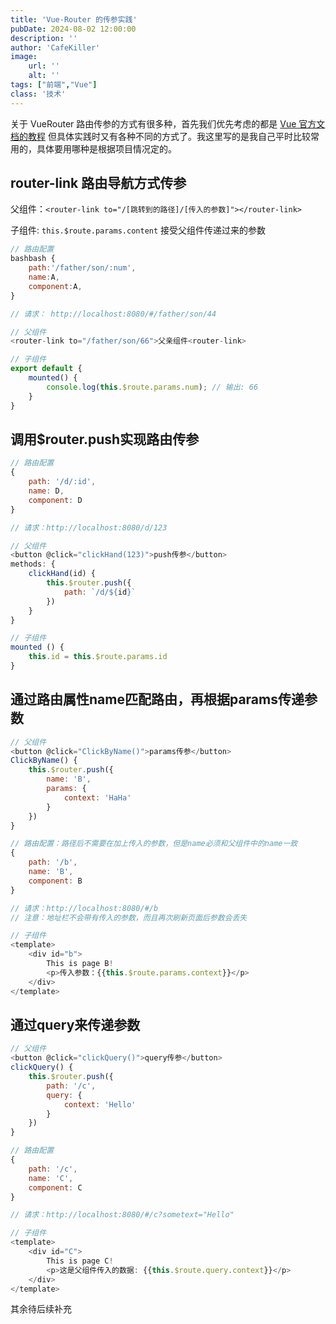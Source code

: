 ```yaml
---
title: 'Vue-Router 的传参实践'
pubDate: 2024-08-02 12:00:00
description: ''
author: 'CafeKiller'
image:
    url: ''
    alt: ''
tags: ["前端","Vue"]
class: '技术'
---
```


关于 VueRouter 路由传参的方式有很多种，首先我们优先考虑的都是 [Vue 官方文档的教程](https://v3.router.vuejs.org/zh/guide/essentials/passing-props.html) 但具体实践时又有各种不同的方式了。我这里写的是我自己平时比较常用的，具体要用哪种是根据项目情况定的。

## router-link 路由导航方式传参

父组件：`<router-link to="/[跳转到的路径]/[传入的参数]"></router-link>`

子组件: `this.$route.params.content` 接受父组件传递过来的参数

```javascript
// 路由配置
bashbash { 
    path:'/father/son/:num',
    name:A,
    component:A,
}

// 请求： http://localhost:8080/#/father/son/44

// 父组件
<router-link to="/father/son/66">父亲组件<router-link>

// 子组件
export default {
    mounted() {
        console.log(this.$route.params.num); // 输出: 66
    }
}
```

## 调用$router.push实现路由传参

```javascript
// 路由配置 
{
    path: '/d/:id', 
    name: D, 
    component: D
}

// 请求：http://localhost:8080/d/123

// 父组件
<button @click="clickHand(123)">push传参</button>
methods: {
    clickHand(id) {
        this.$router.push({
            path: `/d/${id}`
        })
    }
}

// 子组件
mounted () {
    this.id = this.$route.params.id
}
```

## 通过路由属性name匹配路由，再根据params传递参数

```javascript
// 父组件
<button @click="ClickByName()">params传参</button>
ClickByName() {
    this.$router.push({
        name: 'B',
        params: {
            context: 'HaHa'
        }
    })
}

// 路由配置：路径后不需要在加上传入的参数，但是name必须和父组件中的name一致
{
    path: '/b', 
    name: 'B', 
    component: B
}

// 请求：http://localhost:8080/#/b
// 注意：地址栏不会带有传入的参数，而且再次刷新页面后参数会丢失

// 子组件
<template>
    <div id="b">
        This is page B!
        <p>传入参数：{{this.$route.params.context}}</p>
    </div>
</template>
```

## 通过query来传递参数

```javascript
// 父组件
<button @click="clickQuery()">query传参</button>
clickQuery() {
    this.$router.push({
        path: '/c',
        query: {
            context: 'Hello'
        }
    })
}

// 路由配置
{
    path: '/c', 
    name: 'C', 
    component: C
}

// 请求：http://localhost:8080/#/c?sometext="Hello"

// 子组件
<template>
    <div id="C">
        This is page C!
        <p>这是父组件传入的数据: {{this.$route.query.context}}</p>
    </div>
</template>
```

其余待后续补充